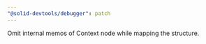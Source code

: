 ```yaml
---
"@solid-devtools/debugger": patch
---
```


Omit internal memos of Context node while mapping the structure.
